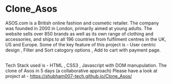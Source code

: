 # Clone_Asos

ASOS.com is a British online fashion and cosmetic retailer. The company was founded in 2000 in London, primarily aimed at young adults.
The website sells over 850 brands as well as its own range of clothing and accessories, and ships to all 196 countries from fulfilment centres in the UK, US and Europe.
Some of the key feature of  this project is - User centric design , Filter and Sort catogory options , Add to cart with payment page.
<br> <br/>

Tech Stack used is - HTML , CSS3 , Javascript with DOM manupulation.
   The clone of Asos in 5 days (a collaborative approach)
 Please have a look at project at  - https://shubham007-tech.github.io/Clone_Asos/
 <br><br/>
<a href=""><img src="https://boutique.humbleandrich.com/wp-content/uploads/2019/04/ASOS.jpg" alt="" ></a>
